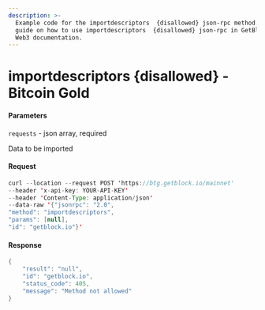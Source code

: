 ```yaml
---
description: >-
  Example code for the importdescriptors  {disallowed} json-rpc method. Сomplete
  guide on how to use importdescriptors  {disallowed} json-rpc in GetBlock.io
  Web3 documentation.
---
```


# importdescriptors {disallowed} - Bitcoin Gold

#### Parameters

`requests` - json array, required

Data to be imported

#### Request

```java
curl --location --request POST 'https://btg.getblock.io/mainnet' 
--header 'x-api-key: YOUR-API-KEY' 
--header 'Content-Type: application/json' 
--data-raw '{"jsonrpc": "2.0",
"method": "importdescriptors",
"params": [null],
"id": "getblock.io"}'
```

#### Response

```java
{
    "result": "null",
    "id": "getblock.io",
    "status_code": 405,
    "message": "Method not allowed"
}
```
